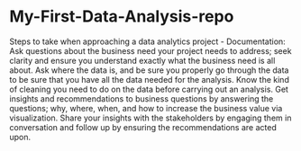 # My-First-Data-Analysis-repo
Steps to take when approaching a data analytics project - Documentation:
Ask questions about the business need your project needs to address; seek clarity and ensure you understand exactly what the business need is all about.
Ask where the data is, and be sure you properly go through the data to be sure that you have all the data needed for the analysis.
Know the kind of cleaning you need to do on the data before carrying out an analysis.
Get insights and recommendations to business questions by answering the questions; why, where, when, and how to increase the business value via visualization.
Share your insights with the stakeholders by engaging them in conversation and follow up by ensuring the recommendations are acted upon.
